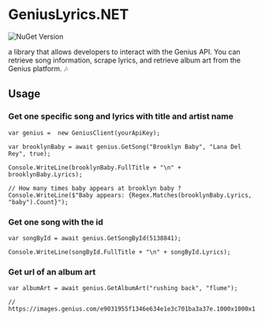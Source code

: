 # GeniusLyrics.NET

![NuGet Version](https://img.shields.io/nuget/v/GeniusLyrics.NET)


a library that allows developers to interact with the Genius API. You can retrieve song information, scrape lyrics, and retrieve album art from the Genius platform. 🎶

## Usage 

### Get one specific song and lyrics with title and artist name
``` 
var genius =  new GeniusClient(yourApiKey);

var brooklynBaby = await genius.GetSong("Brooklyn Baby", "Lana Del Rey", true);

Console.WriteLine(brooklynBaby.FullTitle + "\n" + brooklynBaby.Lyrics);

// How many times baby appears at brooklyn baby ?
Console.WriteLine($"Baby appears: {Regex.Matches(brooklynBaby.Lyrics, "baby").Count}");
```


### Get one song with the id
```
var songById = await genius.GetSongById(5138841);

Console.WriteLine(songById.FullTitle + "\n" + songById.Lyrics);
```

### Get url of an album art 
```
var albumArt = await genius.GetAlbumArt("rushing back", "flume");

// https://images.genius.com/e9031955f1346e634e1e3c701ba3a37e.1000x1000x1.jpg
```
